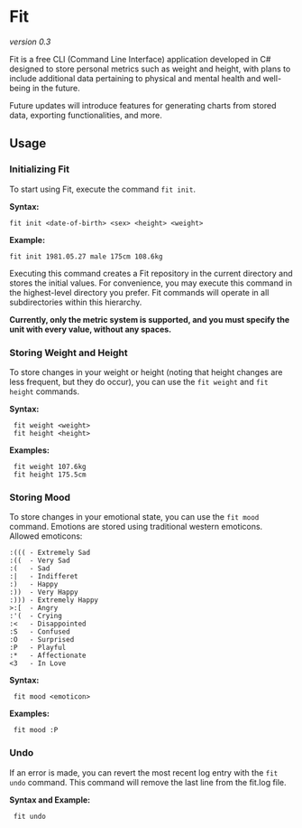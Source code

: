 # Fit

*version 0.3*

Fit is a free CLI (Command Line Interface) application developed in C# designed to store personal metrics such as weight and height, with plans to include additional data pertaining to physical and mental health and well-being in the future.

Future updates will introduce features for generating charts from stored data, exporting functionalities, and more.

## Usage

### Initializing Fit

To start using Fit, execute the command `fit init`.

**Syntax:** 

    fit init <date-of-birth> <sex> <height> <weight>

**Example:**

    fit init 1981.05.27 male 175cm 108.6kg

Executing this command creates a Fit repository in the current directory and stores the initial values. For convenience, you may execute this command in the highest-level directory you prefer. Fit commands will operate in all subdirectories within this hierarchy.

**Currently, only the metric system is supported, and you must specify the unit with every value, without any spaces.**

### Storing Weight and Height

To store changes in your weight or height (noting that height changes are less frequent, but they do occur), you can use the `fit weight` and `fit height` commands.

**Syntax:**

     fit weight <weight>
     fit height <height>

**Examples:** 

     fit weight 107.6kg
     fit height 175.5cm

### Storing Mood

To store changes in your emotional state, you can use the `fit mood` command. Emotions are stored using traditional western emoticons. Allowed emoticons:

    :((( - Extremely Sad
    :((  - Very Sad
    :(   - Sad
    :|   - Indifferet
    :)   - Happy
    :))  - Very Happy
    :))) - Extremely Happy
    >:[  - Angry
    :'(  - Crying
    :<   - Disappointed
    :S   - Confused
    :O   - Surprised
    :P   - Playful
    :*   - Affectionate
    <3   - In Love

**Syntax:**

     fit mood <emoticon>

**Examples:**

     fit mood :P

### Undo

If an error is made, you can revert the most recent log entry with the `fit undo` command. This command will remove the last line from the fit.log file.

**Syntax and Example:**

     fit undo
